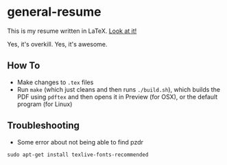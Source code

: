 general-resume
==============

This is my resume written in LaTeX. [Look at it!](https://github.com/claytonketner/general-resume/blob/master/output/Clayton-Ketner_Resume.pdf)

Yes, it's overkill. Yes, it's awesome.

How To
------------
- Make changes to `.tex` files
- Run `make` (which just cleans and then runs `./build.sh`), which builds the PDF using `pdftex` and then opens it in Preview (for OSX), or the default program (for Linux)

Troubleshooting
-------------------
- Some error about not being able to find pzdr
```
sudo apt-get install texlive-fonts-recommended
```
